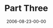 ---
layout: message
category: message
series: "Next Level: Greg Boyd"
title: "Part Three"
date: 2006-08-23-00-00
message_id: 530
---